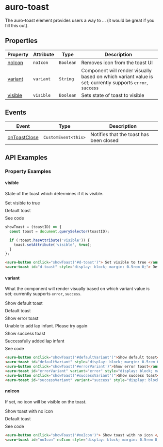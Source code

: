 <!-- AURO-GENERATED-CONTENT:START (FILE:src=./../api.md) -->
<!-- The below content is automatically added from ./../api.md -->

# auro-toast

The auro-toast element provides users a way to ... (it would be great if you fill this out).

## Properties

| Property  | Attribute | Type      | Description                                      |
|-----------|-----------|-----------|--------------------------------------------------|
| [noIcon](#noIcon)  | `noIcon`  | `Boolean` | Removes icon from the toast UI                   |
| [variant](#variant) | `variant` | `String`  | Component will render visually based on which variant value is set; currently supports `error`, `success` |
| [visible](#visible) | `visible` | `Boolean` | Sets state of toast to visible                   |

## Events

| Event          | Type                | Description                             |
|----------------|---------------------|-----------------------------------------|
| [onToastClose](#onToastClose) | `CustomEvent<this>` | Notifies that the toast has been closed |
<!-- AURO-GENERATED-CONTENT:END -->

## API Examples

### Property Examples

#### visible

State of the toast which determines if it is visible.

<div class="exampleWrapper">
  <!-- AURO-GENERATED-CONTENT:START (FILE:src=./../../apiExamples/visible.html) -->
  <!-- The below content is automatically added from ./../../apiExamples/visible.html -->
  <auro-button onClick="showToast('#d-toast')"> Set visible to true </auro-button>
  <auro-toast id="d-toast" style="display: block; margin: 0.5rem 0;"> Default toast </auro-toast>
  <!-- AURO-GENERATED-CONTENT:END -->
</div>
<auro-accordion lowProfile justifyRight>
  <span slot="trigger">See code</span>

```js 
showToast = (toastID) => {
  const toast = document.querySelector(toastID);

  if (!toast.hasAttribute('visible')) {
    toast.setAttribute('visible', true);
  }
};
```
<!-- AURO-GENERATED-CONTENT:START (CODE:src=./../../apiExamples/visible.html) -->
<!-- The below code snippet is automatically added from ./../../apiExamples/visible.html -->

```html
<auro-button onClick="showToast('#d-toast')"> Set visible to true </auro-button>
<auro-toast id="d-toast" style="display: block; margin: 0.5rem 0;"> Default toast </auro-toast>
```
<!-- AURO-GENERATED-CONTENT:END -->
</auro-accordion>

#### variant

What the component will render visually based on which variant value is set; currently supports `error`, `success`.

<div class="exampleWrapper">
  <!-- AURO-GENERATED-CONTENT:START (FILE:src=./../../apiExamples/variant.html) -->
  <!-- The below content is automatically added from ./../../apiExamples/variant.html -->
  <auro-button onClick="showToast('#defaultVariant')">Show default toast</auro-button>
  <auro-toast id="defaultVariant" style="display: block; margin: 0.5rem 0;">Default toast</auro-toast>
  <auro-button onClick="showToast('#errorVariant')">Show error toast</auro-button>
  <auro-toast id="errorVariant" variant="error" style="display: block; margin: 0.5rem 0;">Unable to add lap infant. Please try again</auro-toast>
  <auro-button onClick="showToast('#successVariant')">Show success toast</auro-button>
  <auro-toast id="successVariant" variant="success" style="display: block; margin: 0.5rem 0;">Successfully added lap infant</auro-toast>
  <!-- AURO-GENERATED-CONTENT:END -->
</div>
<auro-accordion lowProfile justifyRight>
  <span slot="trigger">See code</span>
<!-- AURO-GENERATED-CONTENT:START (CODE:src=./../../apiExamples/variant.html) -->
<!-- The below code snippet is automatically added from ./../../apiExamples/variant.html -->

```html
<auro-button onClick="showToast('#defaultVariant')">Show default toast</auro-button>
<auro-toast id="defaultVariant" style="display: block; margin: 0.5rem 0;">Default toast</auro-toast>
<auro-button onClick="showToast('#errorVariant')">Show error toast</auro-button>
<auro-toast id="errorVariant" variant="error" style="display: block; margin: 0.5rem 0;">Unable to add lap infant. Please try again</auro-toast>
<auro-button onClick="showToast('#successVariant')">Show success toast</auro-button>
<auro-toast id="successVariant" variant="success" style="display: block; margin: 0.5rem 0;">Successfully added lap infant</auro-toast>
```
<!-- AURO-GENERATED-CONTENT:END -->
</auro-accordion>

#### noIcon

If set, no icon will be visible on the toast.

<div class="exampleWrapper">
  <!-- AURO-GENERATED-CONTENT:START (FILE:src=./../../apiExamples/noIcon.html) -->
  <!-- The below content is automatically added from ./../../apiExamples/noIcon.html -->
  <auro-button onClick="showToast('#noIcon')"> Show toast with no icon </auro-button>
  <auro-toast id="noIcon" noIcon style="display: block; margin: 0.5rem 0;"> Default toast </auro-toast>
  <!-- AURO-GENERATED-CONTENT:END -->
</div>
<auro-accordion lowProfile justifyRight>
  <span slot="trigger">See code</span>
<!-- AURO-GENERATED-CONTENT:START (CODE:src=./../../apiExamples/noIcon.html) -->
<!-- The below code snippet is automatically added from ./../../apiExamples/noIcon.html -->

```html
<auro-button onClick="showToast('#noIcon')"> Show toast with no icon </auro-button>
<auro-toast id="noIcon" noIcon style="display: block; margin: 0.5rem 0;"> Default toast </auro-toast>
```
<!-- AURO-GENERATED-CONTENT:END -->
</auro-accordion>
